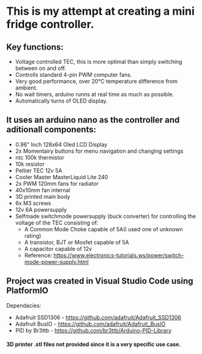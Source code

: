 # This is my attempt at creating a mini fridge controller.

## Key functions:
- Voltage controlled TEC, this is more optimal than simply switching between on and off.
- Controlls standard 4-pin PWM computer fans.
- Very good performance, over 20°C temperature difference from ambient.
- No wait timers, arduino runns at real time as much as possible.
- Automatically turns of OLED display.

## It uses an arduino nano as the controller and aditionall components:  
- 0.96" Inch 128x64 Oled LCD Display  
- 2x Momentairy buttons for menu navigation and changing settings  
- ntc 100k thermistor
- 10k resistor
- Peltier TEC 12v 5A  
- Cooler Master MasterLiquid Lite 240  
- 2x PWM 120mm fans for radiator  
- 40x10mm fan internal  
- 3D printed main body  
- 6x M3 screws  
- 12v 6A powersupply  
- Selfmade switchmode powersupply (buck converter) for controlling the voltage of the TEC consisting of:  
  - A Common Mode Choke capable of 5A(I used one of unknown rating)  
  - A transistor, BJT or Mosfet capable of  5A
  - A capacitor capable of 12v
  - Reference: https://www.electronics-tutorials.ws/power/switch-mode-power-supply.html
  
## Project was created in Visual Studio Code using PlatformIO
  Dependacies:  
  - Adafruit SSD1306 - https://github.com/adafruit/Adafruit_SSD1306
  - Adafruit BusIO - https://github.com/adafruit/Adafruit_BusIO
  - PID by Br3ttb - https://github.com/br3ttb/Arduino-PID-Library
  
#### 3D printer .stl files not provided since it is a very specific use case.
